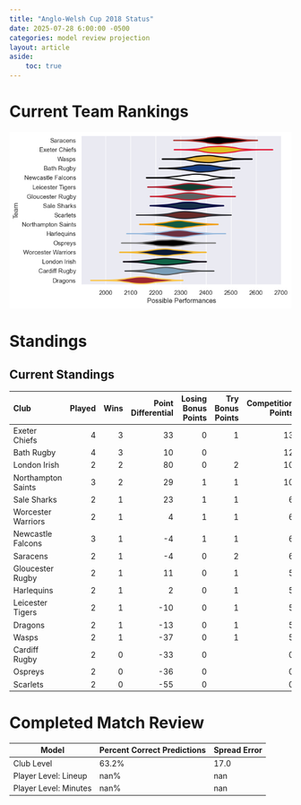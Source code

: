 ```yaml
---  
title: "Anglo-Welsh Cup 2018 Status"  
date: 2025-07-28 6:00:00 -0500  
categories: model review projection  
layout: article  
aside:  
    toc: true  
---
```

# Current Team Rankings


![Club Rankings](plots/rankings_Anglo-Welsh_Cup_2018.png)
# Standings

## Current Standings


| Club               |   Played |   Wins |   Point Differential |   Losing Bonus Points |   Try Bonus Points |   Competition Points |
|:-------------------|---------:|-------:|---------------------:|----------------------:|-------------------:|---------------------:|
| Exeter Chiefs      |        4 |      3 |                   33 |                     0 |                  1 |                   13 |
| Bath Rugby         |        4 |      3 |                   10 |                     0 |                    |                   12 |
| London Irish       |        2 |      2 |                   80 |                     0 |                  2 |                   10 |
| Northampton Saints |        3 |      2 |                   29 |                     1 |                  1 |                   10 |
| Sale Sharks        |        2 |      1 |                   23 |                     1 |                  1 |                    6 |
| Worcester Warriors |        2 |      1 |                    4 |                     1 |                  1 |                    6 |
| Newcastle Falcons  |        3 |      1 |                   -4 |                     1 |                  1 |                    6 |
| Saracens           |        2 |      1 |                   -4 |                     0 |                  2 |                    6 |
| Gloucester Rugby   |        2 |      1 |                   11 |                     0 |                  1 |                    5 |
| Harlequins         |        2 |      1 |                    2 |                     0 |                  1 |                    5 |
| Leicester Tigers   |        2 |      1 |                  -10 |                     0 |                  1 |                    5 |
| Dragons            |        2 |      1 |                  -13 |                     0 |                  1 |                    5 |
| Wasps              |        2 |      1 |                  -37 |                     0 |                  1 |                    5 |
| Cardiff Rugby      |        2 |      0 |                  -33 |                     0 |                    |                    0 |
| Ospreys            |        2 |      0 |                  -36 |                     0 |                    |                    0 |
| Scarlets           |        2 |      0 |                  -55 |                     0 |                    |                    0 |



# Completed Match Review


| Model | Percent Correct Predictions | Spread Error |
| ------ | ------ | ------ |
| Club Level | 63.2% | 17.0 |
| Player Level: Lineup | nan% | nan |
| Player Level: Minutes | nan% | nan |

